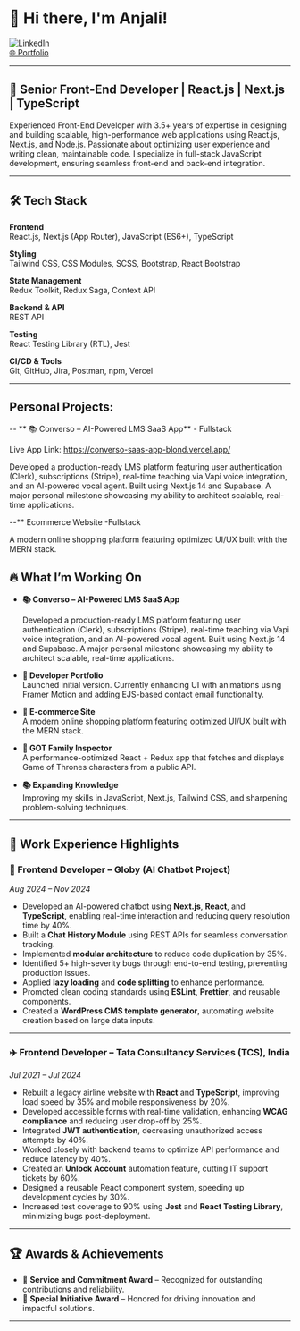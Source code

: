 # 👋 Hi there, I'm Anjali!

[![LinkedIn](https://img.shields.io/badge/LinkedIn-blue?logo=linkedin)](https://www.linkedin.com/in/anjali-ajith-186258177/)  
[🌐 Portfolio](https://anjali-portfolio-developer-wine.vercel.app/)

---

## 🚀 Senior Front-End Developer | React.js | Next.js | TypeScript

Experienced Front-End Developer with 3.5+ years of expertise in designing and building scalable, high-performance web applications using React.js, Next.js, and Node.js. Passionate about optimizing user experience and writing clean, maintainable code. I specialize in full-stack JavaScript development, ensuring seamless front-end and back-end integration.

---

## 🛠️ Tech Stack

**Frontend**  
React.js, Next.js (App Router), JavaScript (ES6+), TypeScript

**Styling**  
Tailwind CSS, CSS Modules, SCSS, Bootstrap, React Bootstrap

**State Management**  
Redux Toolkit, Redux Saga, Context API

**Backend & API**  
REST API

**Testing**  
React Testing Library (RTL), Jest

**CI/CD & Tools**  
Git, GitHub, Jira, Postman, npm, Vercel

---
## Personal Projects:
-- ** 📚 Converso – AI-Powered LMS SaaS App** - Fullstack

Live App Link: https://converso-saas-app-blond.vercel.app/

Developed a production-ready LMS platform featuring user authentication (Clerk), subscriptions (Stripe), real-time teaching via Vapi voice integration, and an AI-powered vocal agent. Built using Next.js 14 and Supabase. A major personal milestone showcasing my ability to architect scalable, real-time applications.

--** Ecommerce Website -Fullstack

A modern online shopping platform featuring optimized UI/UX built with the MERN stack.

## 🔥 What I’m Working On

- **📚 Converso – AI-Powered LMS SaaS App**

  Developed a production-ready LMS platform featuring user authentication (Clerk), subscriptions (Stripe), real-time teaching via Vapi voice integration, and an AI-powered vocal agent. Built using Next.js 14 and Supabase. A major personal milestone showcasing my ability to architect scalable, real-time applications.

- **🚧 Developer Portfolio**  
  Launched initial version. Currently enhancing UI with animations using Framer Motion and adding EJS-based contact email functionality.

- **🛒 E-commerce Site**  
  A modern online shopping platform featuring optimized UI/UX built with the MERN stack.

- **🧬 GOT Family Inspector**  
  A performance-optimized React + Redux app that fetches and displays Game of Thrones characters from a public API.

- **📚 Expanding Knowledge**  
  Improving my skills in JavaScript, Next.js, Tailwind CSS, and sharpening problem-solving techniques.

---

## 💼 Work Experience Highlights

### 🧠 Frontend Developer – Globy (AI Chatbot Project)  
*Aug 2024 – Nov 2024*

- Developed an AI-powered chatbot using **Next.js**, **React**, and **TypeScript**, enabling real-time interaction and reducing query resolution time by 40%.
- Built a **Chat History Module** using REST APIs for seamless conversation tracking.
- Implemented **modular architecture** to reduce code duplication by 35%.
- Identified 5+ high-severity bugs through end-to-end testing, preventing production issues.
- Applied **lazy loading** and **code splitting** to enhance performance.
- Promoted clean coding standards using **ESLint**, **Prettier**, and reusable components.
- Created a **WordPress CMS template generator**, automating website creation based on large data inputs.

---

### ✈️ Frontend Developer – Tata Consultancy Services (TCS), India  
*Jul 2021 – Jul 2024*

- Rebuilt a legacy airline website with **React** and **TypeScript**, improving load speed by 35% and mobile responsiveness by 20%.
- Developed accessible forms with real-time validation, enhancing **WCAG compliance** and reducing user drop-off by 25%.
- Integrated **JWT authentication**, decreasing unauthorized access attempts by 40%.
- Worked closely with backend teams to optimize API performance and reduce latency by 40%.
- Created an **Unlock Account** automation feature, cutting IT support tickets by 60%.
- Designed a reusable React component system, speeding up development cycles by 30%.
- Increased test coverage to 90% using **Jest** and **React Testing Library**, minimizing bugs post-deployment.

---

## 🏆 Awards & Achievements

- 🏅 **Service and Commitment Award** – Recognized for outstanding contributions and reliability.
- 🏅 **Special Initiative Award** – Honored for driving innovation and impactful solutions.

---
